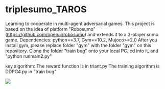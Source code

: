 # triplesumo_TAROS
Learning to cooperate in multi-agent adversarial games.
This project is based on the idea of platform "Robosumo" (https://github.com/openai/robosumo) and extends it to a 3-player sumo game.
Dependencies: python==3.7, Gym==10.2, Mujoco>=2.0
After you install gym, please replace folder "gym" with the folder "gym" on this repository. 
Clone the folder "train bug" onto your local PC, cd into it, and "python runmain2.py"

key algorithm:
The reward function is in triant.py
The training algorithm is DDPG4.py in "train bug"

![](https://github.com/niart/triplesumo_TAROS/blob/main/25_35.gif)

